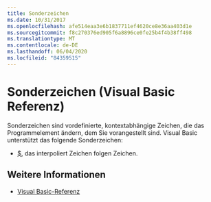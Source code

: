 ```yaml
---
title: Sonderzeichen
ms.date: 10/31/2017
ms.openlocfilehash: afe514eaa3e6b1837711ef4620ce8e36aa403d1e
ms.sourcegitcommit: f8c270376ed905f6a8896ce0fe25b4f4b38ff498
ms.translationtype: MT
ms.contentlocale: de-DE
ms.lasthandoff: 06/04/2020
ms.locfileid: "84359515"
---
```

# <a name="special-characters-visual-basic-reference"></a>Sonderzeichen (Visual Basic Referenz)

Sonderzeichen sind vordefinierte, kontextabhängige Zeichen, die das Programmelement ändern, dem Sie vorangestellt sind. Visual Basic unterstützt das folgende Sonderzeichen:

- [$](interpolated.md), das interpoliert Zeichen folgen Zeichen.

## <a name="see-also"></a>Weitere Informationen

- [Visual Basic-Referenz](../index.md)
